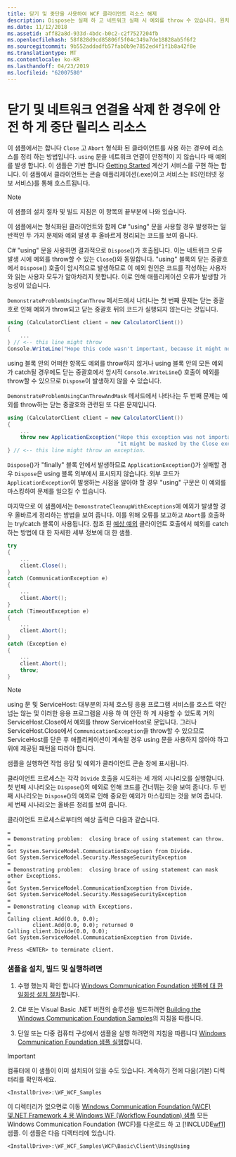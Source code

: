 ```yaml
---
title: 닫기 및 중단을 사용하여 WCF 클라이언트 리소스 해제
description: Dispose는 실패 하 고 네트워크 실패 시 예외를 throw 수 있습니다. 원치 않는 동작이 될 수 있습니다. 대신, 닫기 사용 하 고 리소스를 해제 하려면 클라이언트 네트워크 실패 했을 때 중단 합니다.
ms.date: 11/12/2018
ms.assetid: aff82a8d-933d-4bdc-b0c2-c2f7527204fb
ms.openlocfilehash: 58f828d9cd85806f5f04c349a7de18828ab5f6f2
ms.sourcegitcommit: 9b552addadfb57fab0b9e7852ed4f1f1b8a42f8e
ms.translationtype: MT
ms.contentlocale: ko-KR
ms.lasthandoff: 04/23/2019
ms.locfileid: "62007580"
---
```

# <a name="close-and-abort-release-resources-safely-when-network-connections-have-dropped"></a>닫기 및 네트워크 연결을 삭제 한 경우에 안전 하 게 중단 릴리스 리소스

이 샘플에서는 합니다 `Close` 고 `Abort` 형식화 된 클라이언트를 사용 하는 경우에 리소스를 정리 하는 방법입니다. `using` 문을 네트워크 연결이 안정적이 지 않습니다 때 예외를 발생 합니다. 이 샘플은 기반 합니다 [Getting Started](../../../../docs/framework/wcf/samples/getting-started-sample.md) 계산기 서비스를 구현 하는 합니다. 이 샘플에서 클라이언트는 콘솔 애플리케이션(.exe)이고 서비스는 IIS(인터넷 정보 서비스)를 통해 호스트됩니다.

> [!NOTE]
> 이 샘플의 설치 절차 및 빌드 지침은 이 항목의 끝부분에 나와 있습니다.

이 샘플에서는 형식화된 클라이언트와 함께 C# "using" 문을 사용할 경우 발생하는 일반적인 두 가지 문제와 예외 발생 후 올바르게 정리되는 코드를 보여 줍니다.

C# "using" 문을 사용하면 결과적으로 `Dispose`()가 호출됩니다. 이는 네트워크 오류 발생 시에 예외를 throw할 수 있는 `Close`()와 동일합니다. "using" 블록의 닫는 중괄호에서 `Dispose`() 호출이 암시적으로 발생하므로 이 예외 원인은 코드를 작성하는 사용자와 읽는 사용자 모두가 알아차리지 못합니다. 이로 인해 애플리케이션 오류가 발생할 가능성이 있습니다.

`DemonstrateProblemUsingCanThrow` 메서드에서 나타나는 첫 번째 문제는 닫는 중괄호로 인해 예외가 throw되고 닫는 중괄호 뒤의 코드가 실행되지 않는다는 것입니다.

```csharp
using (CalculatorClient client = new CalculatorClient())
{
    ...
} // <-- this line might throw
Console.WriteLine("Hope this code wasn't important, because it might not happen.");
```

using 블록 안의 어떠한 항목도 예외를 throw하지 않거나 using 블록 안의 모든 예외가 catch될 경우에도 닫는 중괄호에서 암시적 `Console.WriteLine`() 호출이 예외를 throw할 수 있으므로 `Dispose`이 발생하지 않을 수 있습니다.

`DemonstrateProblemUsingCanThrowAndMask` 메서드에서 나타나는 두 번째 문제는 예외를 throw하는 닫는 중괄호와 관련된 또 다른 문제입니다.

```csharp
using (CalculatorClient client = new CalculatorClient())
{
    ...
    throw new ApplicationException("Hope this exception was not important, because "+
                                   "it might be masked by the Close exception.");
} // <-- this line might throw an exception.
```

`Dispose`()가 "finally" 블록 안에서 발생하므로 `ApplicationException`()가 실패할 경우 `Dispose`은 using 블록 외부에서 표시되지 않습니다. 외부 코드가 `ApplicationException`이 발생하는 시점을 알아야 할 경우 "using" 구문은 이 예외를 마스킹하여 문제를 일으킬 수 있습니다.

마지막으로 이 샘플에서는 `DemonstrateCleanupWithExceptions`에 예외가 발생할 경우 올바르게 정리하는 방법을 보여 줍니다. 이를 위해 오류를 보고하고 `Abort`를 호출하는 try/catch 블록이 사용됩니다. 참조 된 [예상 예외](../../../../docs/framework/wcf/samples/expected-exceptions.md) 클라이언트 호출에서 예외를 catch 하는 방법에 대 한 자세한 세부 정보에 대 한 샘플.

```csharp
try
{
    ...
    client.Close();
}
catch (CommunicationException e)
{
    ...
    client.Abort();
}
catch (TimeoutException e)
{
    ...
    client.Abort();
}
catch (Exception e)
{
    ...
    client.Abort();
    throw;
}
```

> [!NOTE]
> using 문 및 ServiceHost: 대부분의 자체 호스팅 응용 프로그램 서비스를 호스트 약간 넘는 않는 및 이러한 응용 프로그램을 사용 하 여 안전 하 게 사용할 수 있도록 거의 ServiceHost.Close에서 예외를 throw ServiceHost로 문입니다. 그러나 ServiceHost.Close에서 `CommunicationException`을 throw할 수 있으므로 ServiceHost를 닫은 후 애플리케이션이 계속될 경우 using 문을 사용하지 않아야 하고 위에 제공된 패턴을 따라야 합니다.

샘플을 실행하면 작업 응답 및 예외가 클라이언트 콘솔 창에 표시됩니다.

클라이언트 프로세스는 각각 `Divide` 호출을 시도하는 세 개의 시나리오를 실행합니다. 첫 번째 시나리오는 `Dispose`()의 예외로 인해 코드를 건너뛰는 것을 보여 줍니다. 두 번째 시나리오는 `Dispose`()의 예외로 인해 중요한 예외가 마스킹되는 것을 보여 줍니다. 세 번째 시나리오는 올바른 정리를 보여 줍니다.

클라이언트 프로세스로부터의 예상 출력은 다음과 같습니다.

```
=
= Demonstrating problem:  closing brace of using statement can throw.
=
Got System.ServiceModel.CommunicationException from Divide.
Got System.ServiceModel.Security.MessageSecurityException
=
= Demonstrating problem:  closing brace of using statement can mask other Exceptions.
=
Got System.ServiceModel.CommunicationException from Divide.
Got System.ServiceModel.Security.MessageSecurityException
=
= Demonstrating cleanup with Exceptions.
=
Calling client.Add(0.0, 0.0);
        client.Add(0.0, 0.0); returned 0
Calling client.Divide(0.0, 0.0);
Got System.ServiceModel.CommunicationException from Divide.

Press <ENTER> to terminate client.
```

### <a name="to-set-up-build-and-run-the-sample"></a>샘플을 설치, 빌드 및 실행하려면

1. 수행 했는지 확인 합니다 [Windows Communication Foundation 샘플에 대 한 일회성 설치 절차](../../../../docs/framework/wcf/samples/one-time-setup-procedure-for-the-wcf-samples.md)합니다.

2. C# 또는 Visual Basic .NET 버전의 솔루션을 빌드하려면 [Building the Windows Communication Foundation Samples](../../../../docs/framework/wcf/samples/building-the-samples.md)의 지침을 따릅니다.

3. 단일 또는 다중 컴퓨터 구성에서 샘플을 실행 하려면의 지침을 따릅니다 [Windows Communication Foundation 샘플 실행](../../../../docs/framework/wcf/samples/running-the-samples.md)합니다.

> [!IMPORTANT]
> 컴퓨터에 이 샘플이 이미 설치되어 있을 수도 있습니다. 계속하기 전에 다음(기본) 디렉터리를 확인하세요.
>
> `<InstallDrive>:\WF_WCF_Samples`
>
> 이 디렉터리가 없으면로 이동 [Windows Communication Foundation (WCF) 및.NET Framework 4 용 Windows WF (Workflow Foundation) 샘플](https://go.microsoft.com/fwlink/?LinkId=150780) 모든 Windows Communication Foundation (WCF)를 다운로드 하 고 [!INCLUDE[wf1](../../../../includes/wf1-md.md)] 샘플. 이 샘플은 다음 디렉터리에 있습니다.
>
> `<InstallDrive>:\WF_WCF_Samples\WCF\Basic\Client\UsingUsing`
